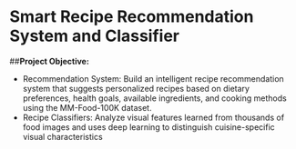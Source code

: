# Smart Recipe Recommendation System and Classifier

##**Project Objective:** 
-  Recommendation System: 
Build an intelligent recipe recommendation system that suggests personalized 
recipes based on dietary preferences, health goals, available ingredients, 
and cooking methods using the MM-Food-100K dataset.
- Recipe Classifiers: Analyze visual features learned from thousands of food images and uses deep learning to distinguish cuisine-specific visual characteristics
  
